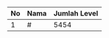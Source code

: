 | No | Nama            | Jumlah Level |
|----|-----------------|--------------|
| 1  | #    |    5454        |
